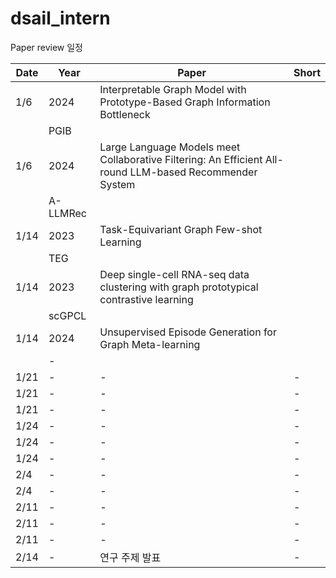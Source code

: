 # dsail_intern

Paper review 일정

| Date  | Year | Paper                                                                                  | Short         |
|-------|------|----------------------------------------------------------------------------------------|--------------|
| 1/6   | 2024 | Interpretable Graph Model with Prototype-Based Graph Information Bottleneck
                       | PGIB          |
| 1/6   | 2024 | Large Language Models meet Collaborative Filtering: An Efficient All-round LLM-based Recommender System
                                    | A-LLMRec     |
| 1/14   | 2023 | Task-Equivariant Graph Few-shot Learning
                                                     | TEG          |
| 1/14  | 2023 | Deep single-cell RNA-seq data clustering with graph prototypical contrastive learning
     | scGPCL      |
| 1/14  | 2024 | Unsupervised Episode Generation for Graph Meta-learning
                                | -      |
| 1/21  | - | -                                | -         |
| 1/21  | - | -                            | -          |
| 1/21  | - | -                              | -      |
| 1/24  | - | -                                                          | -          |
| 1/24  | - | -                                                                | -           |
| 1/24  | -    | -                                                                                | -            |
| 2/4  | - | -                                           | -    |
| 2/4  | - | -                 | -        |
| 2/11  | - | -                                        | -        |
| 2/11  | - | -              | - |
| 2/11   | - | -                                                                     | -          |
| 2/14   | - | 연구 주제 발표                                                      | -          |

